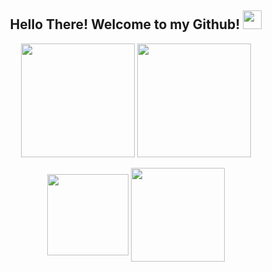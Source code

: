 <h2 align="center"> Hello There! Welcome to my Github! <img src="https://media.giphy.com/media/hvRJCLFzcasrR4ia7z/giphy.gif" width="30px"> </h2>

<div align="center"> 
    <img align="center" src="https://github-readme-stats.vercel.app/api?username=nPr0nn&show_icons=true&theme=radical&line_height=27" style="max-width:100%" height="182em"/>
    <img align="center" src="https://github-readme-stats.vercel.app/api/top-langs/?username=nPr0nn&theme=synthwave&layout=compact" style="max-width:100%"  height="182em"/>
</div>

</br>

<div align="center">
    <img align="center" src="https://github-readme-stats.vercel.app/api/pin/?username=nPr0nn&repo=lucasnogueira.github.io&theme=synthwave" height="130em" />
    <img align="center" src="https://github-readme-streak-stats.herokuapp.com?user=nPr0nn&theme=radical" height="150em"/>
</div>

